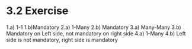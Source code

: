 # 3.2 Exercise
1.a) 1-1
1.b)Mandatory
2.a) 1-Many
2.b) Mandatory
3.a) Many-Many
3.b) Mandatory on Left side, not mandatory on right side
4.a) 1-Many
4.b) Left side is not mandatory, right side is mandatory